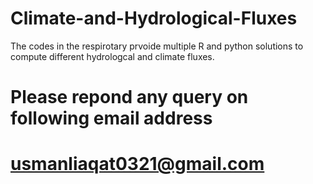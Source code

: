 # Climate-and-Hydrological-Fluxes
The codes in the respirotary prvoide multiple R and python solutions to compute different hydrologcal and climate fluxes. 
# Please repond any query on following email address 
# usmanliaqat0321@gmail.com
